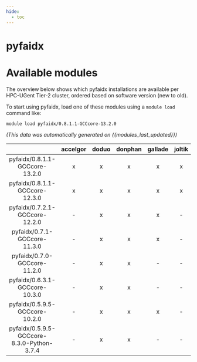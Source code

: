 ```yaml
---
hide:
  - toc
---
```


pyfaidx
=======

# Available modules


The overview below shows which pyfaidx installations are available per HPC-UGent Tier-2 cluster, ordered based on software version (new to old).

To start using pyfaidx, load one of these modules using a `module load` command like:

```shell
module load pyfaidx/0.8.1.1-GCCcore-13.2.0
```

*(This data was automatically generated on {{modules_last_updated}})*  

| |accelgor|doduo|donphan|gallade|joltik|shinx|skitty|
| :---: | :---: | :---: | :---: | :---: | :---: | :---: | :---: |
|pyfaidx/0.8.1.1-GCCcore-13.2.0|x|x|x|x|x|x|x|
|pyfaidx/0.8.1.1-GCCcore-12.3.0|x|x|x|x|x|x|x|
|pyfaidx/0.7.2.1-GCCcore-12.2.0|-|x|x|x|-|-|-|
|pyfaidx/0.7.1-GCCcore-11.3.0|-|x|x|x|-|-|-|
|pyfaidx/0.7.0-GCCcore-11.2.0|-|x|x|-|-|-|-|
|pyfaidx/0.6.3.1-GCCcore-10.3.0|-|x|x|-|-|-|-|
|pyfaidx/0.5.9.5-GCCcore-10.2.0|-|x|x|x|-|-|-|
|pyfaidx/0.5.9.5-GCCcore-8.3.0-Python-3.7.4|-|x|x|-|-|-|-|

